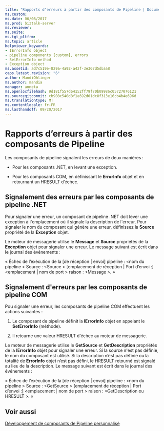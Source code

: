 ```yaml
---
title: "Rapports d’erreurs à partir des composants de Pipeline | Documents Microsoft"
ms.custom: 
ms.date: 06/08/2017
ms.prod: biztalk-server
ms.reviewer: 
ms.suite: 
ms.tgt_pltfrm: 
ms.topic: article
helpviewer_keywords:
- IErrorInfo object
- pipeline components [custom], errors
- SetErrorInfo method
- Exception object
ms.assetid: ad7c519e-829a-4a92-a42f-3e367d5dbaa8
caps.latest.revision: "6"
author: MandiOhlinger
ms.author: mandia
manager: anneta
ms.openlocfilehash: 9d181f557d64152ff79f70b09986c05727076121
ms.sourcegitcommit: cb908c540d8f1a692d01dc8f313e16cb4b4e696d
ms.translationtype: MT
ms.contentlocale: fr-FR
ms.lasthandoff: 09/20/2017
---
```

# <a name="reporting-errors-from-pipeline-components"></a>Rapports d’erreurs à partir des composants de Pipeline
Les composants de pipeline signalent les erreurs de deux manières :  
  
-   Pour les composants .NET, en levant une exception.  
  
-   Pour les composants COM, en définissant le **ErrorInfo** objet et en retournant un HRESULT d’échec.  
  
## <a name="reporting-errors-from-net-pipeline-components"></a>Signalement des erreurs par les composants de pipeline .NET  
 Pour signaler une erreur, un composant de pipeline .NET doit lever une exception à l'emplacement où il signale la description de l'erreur. Pour signaler le nom du composant qui génère une erreur, définissez la **Source** propriété de la **Exception** objet.  
  
 Le moteur de messagerie utilise le **Message** et **Source** propriétés de la **Exception** objet pour signaler une erreur. Le message suivant est écrit dans le journal des événements :  
  
 « Échec de l’exécution de la [de réception &#124; envoi] pipeline : \<nom du pipeline > Source : \<Source > [emplacement de réception &#124; Port d’envoi :] \<emplacement &#124; nom de port > raison : \<Message >. »  
  
## <a name="reporting-errors-from-com-pipeline-components"></a>Signalement d'erreurs par les composants de pipeline COM  
 Pou signaler une erreur, les composants de pipeline COM effectuent les actions suivantes :  
  
1.  Le composant de pipeline définit la **IErrorInfo** objet en appelant le **SetErrorInfo** (méthode).  
  
2.  Il retourne une valeur HRESULT d'échec au moteur de messagerie.  
  
 Le moteur de messagerie utilise le **GetSource** et **GetDescription** propriétés de la **IErrorInfo** objet pour signaler une erreur. Si la source n'est pas définie, le nom du composant est utilisé. Si la description n’est pas définie ou la totalité de **ErrorInfo** objet n’est pas défini, le HRESULT retourné est signalé au lieu de la description. Le message suivant est écrit dans le journal des événements :  
  
 « Échec de l’exécution de la [de réception &#124; envoi] pipeline : \<nom du pipeline > Source : \<GetSource > [emplacement de réception &#124; Port d’envoi :] \<emplacement &#124; nom de port > raison : \<GetDescription ou HRESULT >. »  
  
## <a name="see-also"></a>Voir aussi  
 [Développement de composants de Pipeline personnalisé](../core/developing-custom-pipeline-components.md)